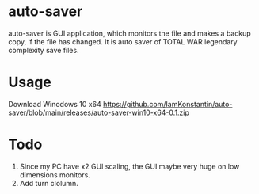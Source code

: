 # auto-saver
auto-saver is GUI application, which monitors the file and makes a backup copy, if the file has changed. It is auto saver of TOTAL WAR legendary complexity save files.

# Usage
Download Winodows 10 x64 https://github.com/IamKonstantin/auto-saver/blob/main/releases/auto-saver-win10-x64-0.1.zip

# Todo
1. Since my PC have x2 GUI scaling, the GUI maybe very huge on low dimensions monitors.
2. Add turn clolumn.
